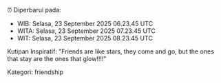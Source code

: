 ⏰ Diperbarui pada:
- WIB: Selasa, 23 September 2025 06.23.45 UTC
- WITA: Selasa, 23 September 2025 07.23.45 UTC
- WIT: Selasa, 23 September 2025 08.23.45 UTC

Kutipan Inspiratif:
"Friends are like stars, they come and go, but the ones that stay are the ones that glow!!!!"


Kategori: friendship

